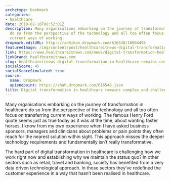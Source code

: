```yaml
---
archetype: bookmark
categories:
- healthcare
date: 2019-02-18T08:52:01Z
description: Many organisations embarking on the journey of transformation in healthcare
  do so from the perspective of the technology and all too often focus on transferring
  current ways of working.
dropmark.editURL: http://radhikan.dropmark.com/616548/18004496
featuredImage: /img/content/post/healthcareitnews-digital-transformation-in-healthcare-remains-complex-and-challenging.jpg
link: https://www.healthcareitnews.com/news/digital-transformation-healthcare-remains-complex-and-challenging
linkBrand: healthcareitnews.com
slug: healthcareitnews-digital-transformation-in-healthcare-remains-complex-and-challenging
socialScore: 45
socialScoreSimulated: true
source:
  name: Dropmark
  apiendpoint: https://shah.dropmark.com/616548.json
title: Digital transformation in healthcare remains complex and challenging
---
```

Many organisations embarking on the journey of transformation in healthcare do so from the perspective of the technology and all too often focus on transferring current ways of working. The famous Henry Ford quote seems just as true today as it was at the time, about wanting faster horses. I know from my own experience when I have asked business sponsors, managers and clinicians about problems or pain points they often reach for the nearest solution within sight. This approach misses the deeper technology requirements and fundamentally isn’t really transformative.

The hard part of digital transformation in healthcare is challenging how we work right now and establishing why we maintain the status quo? In other sectors such as retail, travel and banking, society has benefited from a very data driven technological approach. In those sectors they’ve redefined the customer experience in a way that hasn’t been realised in healthcare.

